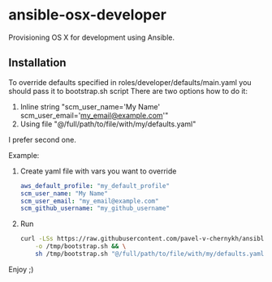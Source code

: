 ansible-osx-developer
=====================

Provisioning OS X for development using Ansible.

Installation
------------

To override defaults specified in roles/developer/defaults/main.yaml you should pass it to bootstrap.sh script
There are two options how to do it:

1. Inline string "scm_user_name='My Name' scm_user_email='my_email@example.com'"
2. Using file "@/full/path/to/file/with/my/defaults.yaml"

I prefer second one.

Example:

1. Create yaml file with vars you want to override

    ```yaml
    aws_default_profile: "my_default_profile"
    scm_user_name: "My Name"
    scm_user_email: "my_email@example.com"
    scm_github_username: "my_github_username"
    ```

2. Run

    ```sh
    curl -LSs https://raw.githubusercontent.com/pavel-v-chernykh/ansible-osx-developer/master/bootstrap.sh \
        -o /tmp/bootstrap.sh && \
        sh /tmp/bootstrap.sh "@/full/path/to/file/with/my/defaults.yaml"
    ```

Enjoy ;)
